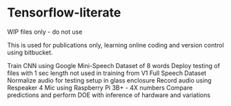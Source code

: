 # Tensorflow-literate
WIP files only - do not use 

This is used for publications only, learning online coding and version control using bitbucket. 

Train CNN using Google Mini-Speech Dataset of 8 words 
Deploy testing of files with 1 sec length not used in training from V1 Full Speech Dataset 
Normalize audio for testing setup in glass enclosure 
Record audio using Respeaker 4 Mic using Raspberry Pi 3B+ - 4X numbers 
Compare predictions and perform DOE with inference of hardware and variations 
